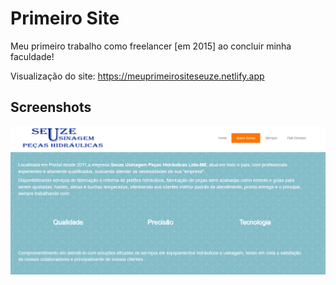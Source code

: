 # Primeiro Site
Meu primeiro trabalho como freelancer [em 2015] ao concluir minha faculdade!

Visualização do site: https://meuprimeirositeseuze.netlify.app

## Screenshots

<p align="center">
  <img src="images/screenshot.do.site.png" align="center"></img>
</p>
